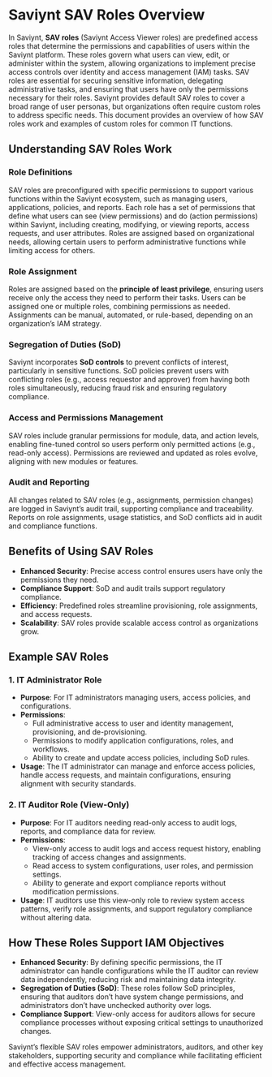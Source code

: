 # Saviynt SAV Roles Overview

In Saviynt, **SAV roles** (Saviynt Access Viewer roles) are predefined access roles that determine the permissions and capabilities of users within the Saviynt platform. These roles govern what users can view, edit, or administer within the system, allowing organizations to implement precise access controls over identity and access management (IAM) tasks. SAV roles are essential for securing sensitive information, delegating administrative tasks, and ensuring that users have only the permissions necessary for their roles. Saviynt provides default SAV roles to cover a broad range of user personas, but organizations often require custom roles to address specific needs. This document provides an overview of how SAV roles work and examples of custom roles for common IT functions.

## Understanding SAV Roles Work

### Role Definitions
SAV roles are preconfigured with specific permissions to support various functions within the Saviynt ecosystem, such as managing users, applications, policies, and reports. Each role has a set of permissions that define what users can see (view permissions) and do (action permissions) within Saviynt, including creating, modifying, or viewing reports, access requests, and user attributes. Roles are assigned based on organizational needs, allowing certain users to perform administrative functions while limiting access for others.

### Role Assignment
Roles are assigned based on the **principle of least privilege**, ensuring users receive only the access they need to perform their tasks. Users can be assigned one or multiple roles, combining permissions as needed. Assignments can be manual, automated, or rule-based, depending on an organization’s IAM strategy.

### Segregation of Duties (SoD)
Saviynt incorporates **SoD controls** to prevent conflicts of interest, particularly in sensitive functions. SoD policies prevent users with conflicting roles (e.g., access requestor and approver) from having both roles simultaneously, reducing fraud risk and ensuring regulatory compliance.

### Access and Permissions Management
SAV roles include granular permissions for module, data, and action levels, enabling fine-tuned control so users perform only permitted actions (e.g., read-only access). Permissions are reviewed and updated as roles evolve, aligning with new modules or features.

### Audit and Reporting
All changes related to SAV roles (e.g., assignments, permission changes) are logged in Saviynt’s audit trail, supporting compliance and traceability. Reports on role assignments, usage statistics, and SoD conflicts aid in audit and compliance functions.

## Benefits of Using SAV Roles
- **Enhanced Security**: Precise access control ensures users have only the permissions they need.
- **Compliance Support**: SoD and audit trails support regulatory compliance.
- **Efficiency**: Predefined roles streamline provisioning, role assignments, and access requests.
- **Scalability**: SAV roles provide scalable access control as organizations grow.

## Example SAV Roles

### 1. IT Administrator Role
- **Purpose**: For IT administrators managing users, access policies, and configurations.
- **Permissions**:
  - Full administrative access to user and identity management, provisioning, and de-provisioning.
  - Permissions to modify application configurations, roles, and workflows.
  - Ability to create and update access policies, including SoD rules.
- **Usage**: The IT administrator can manage and enforce access policies, handle access requests, and maintain configurations, ensuring alignment with security standards.

### 2. IT Auditor Role (View-Only)
- **Purpose**: For IT auditors needing read-only access to audit logs, reports, and compliance data for review.
- **Permissions**:
  - View-only access to audit logs and access request history, enabling tracking of access changes and assignments.
  - Read access to system configurations, user roles, and permission settings.
  - Ability to generate and export compliance reports without modification permissions.
- **Usage**: IT auditors use this view-only role to review system access patterns, verify role assignments, and support regulatory compliance without altering data.

## How These Roles Support IAM Objectives

- **Enhanced Security**: By defining specific permissions, the IT administrator can handle configurations while the IT auditor can review data independently, reducing risk and maintaining data integrity.
- **Segregation of Duties (SoD)**: These roles follow SoD principles, ensuring that auditors don’t have system change permissions, and administrators don’t have unchecked authority over logs.
- **Compliance Support**: View-only access for auditors allows for secure compliance processes without exposing critical settings to unauthorized changes.

Saviynt’s flexible SAV roles empower administrators, auditors, and other key stakeholders, supporting security and compliance while facilitating efficient and effective access management.
